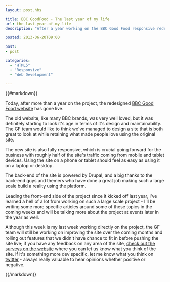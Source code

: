 ```yaml
---
layout: post.hbs

title: BBC GoodFood - The last year of my life
url: the-last-year-of-my-life
description: "After a year working on the BBC Good Food responsive redesign, the site has now gone live!"

posted: 2013-06-20T09:00

post:
- post

categories:
  - "HTML5"
  - "Responsive"
  - "Web Development"

---
```


{{#markdown}}

Today, after more than a year on the project, the redesigned [BBC Good Food website](http://www.bbcgoodfood.com/) has gone live.

The old website, like many BBC brands, was very well loved, but it was definitely starting to look it's age in terms of it's design and maintainability.  The GF team would like to think we've managed to design a site that is both great to look at while retaining what made people love using the original site.

The new site is also fully responsive, which is crucial going forward for the business with roughly half of the site's traffic coming from mobile and tablet devices.  Using the site on a phone or tablet should feel as easy as using it on a laptop or desktop.

The back-end of the site is powered by Drupal, and a big thanks to the back-end guys and themers who have done a great job making such a large scale build a reality using the platform.

Leading the front-end side of the project since it kicked off last year, I've learned a hell of a lot from working on such a large scale project - I'll be writing some more specific articles around some of these topics in the coming weeks and will be talking more about the project at events later in the year as well.

Although this week is my last week working directly on the project, the GF team will still be working on improving the site over the coming months and rolling out features that we didn't have chance to fit in before pushing the site live; if you have any feedback on any area of the site,  [check out the surveys on the website](http://www.bbcgoodfood.com/node/275231) where you can let us know what you think of the site.  If it's something more dev specific, let me know what you think on [twitter](https://twitter.com/AshNolan_) - always really valuable to hear opinions whether positive or negative.

{{/markdown}}
